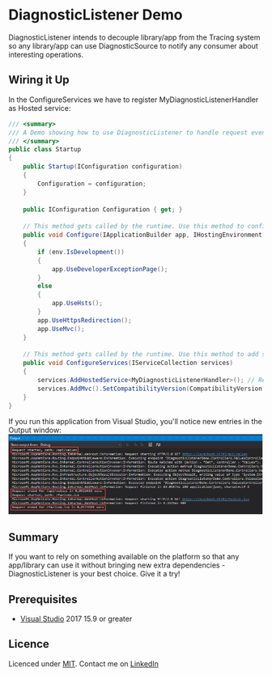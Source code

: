 # DiagnosticListener Demo

DiagnosticListener intends to decouple library/app from the Tracing system so any library/app can use DiagnosticSource 
to notify any consumer about interesting operations.

## Wiring it Up
In the ConfigureServices we have to register MyDiagnosticListenerHandler as Hosted service:

```csharp
/// <summary>
/// A Demo showing how to use DiagnosticListener to handle request events
/// </summary>
public class Startup
{
    public Startup(IConfiguration configuration)
    {
        Configuration = configuration;
    }

    public IConfiguration Configuration { get; }

    // This method gets called by the runtime. Use this method to configure the HTTP request pipeline.
    public void Configure(IApplicationBuilder app, IHostingEnvironment env)
    {
        if (env.IsDevelopment())
        {
            app.UseDeveloperExceptionPage();
        }
        else
        {
            app.UseHsts();
        }
        app.UseHttpsRedirection();
        app.UseMvc();
    }

    // This method gets called by the runtime. Use this method to add services to the container.
    public void ConfigureServices(IServiceCollection services)
    {
        services.AddHostedService<MyDiagnosticListenerHandler>(); // Register MyDiagnosticListenerHandler as Hosted service
        services.AddMvc().SetCompatibilityVersion(CompatibilityVersion.Version_2_2);
    }
}
```

If you run this application from Visual Studio, you'll notice new entries in the Output window: 
![](https://github.com/matjazbravc/DiagnosticListener-Demo/blob/master/res/diagnosticlistener-demo.jpg)


## Summary
If you want to rely on something available on the platform so that 
any app/library can use it without bringing new extra dependencies - DiagnosticListener is your best choice. Give it a try!

## Prerequisites
- [Visual Studio](https://www.visualstudio.com/vs/community) 2017 15.9 or greater

## Licence

Licenced under [MIT](http://opensource.org/licenses/mit-license.php).
Contact me on [LinkedIn](https://si.linkedin.com/in/matjazbravc)
